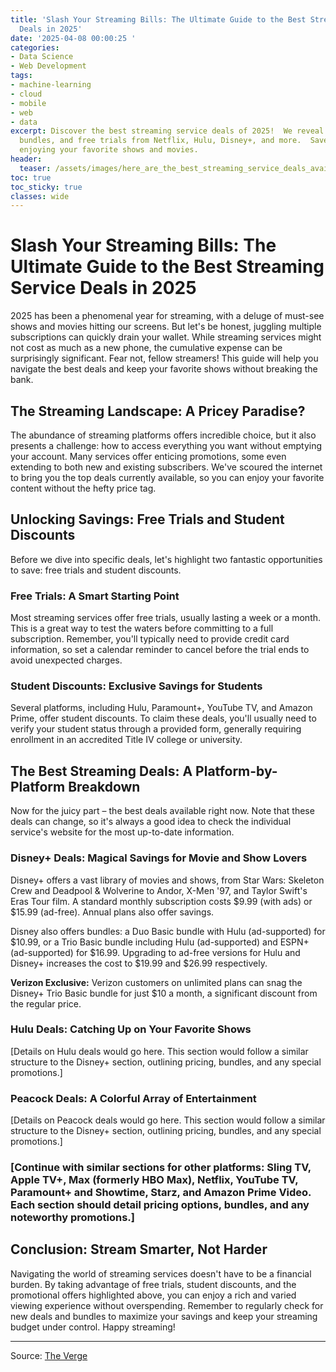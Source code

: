 ```yaml
---
title: 'Slash Your Streaming Bills: The Ultimate Guide to the Best Streaming Service
  Deals in 2025'
date: '2025-04-08 00:00:25 '
categories:
- Data Science
- Web Development
tags:
- machine-learning
- cloud
- mobile
- web
- data
excerpt: Discover the best streaming service deals of 2025!  We reveal the top discounts,
  bundles, and free trials from Netflix, Hulu, Disney+, and more.  Save money while
  enjoying your favorite shows and movies.
header:
  teaser: /assets/images/here_are_the_best_streaming_service_deals_availabl_20250408000025.png
toc: true
toc_sticky: true
classes: wide
---
```


# Slash Your Streaming Bills: The Ultimate Guide to the Best Streaming Service Deals in 2025

2025 has been a phenomenal year for streaming, with a deluge of must-see shows and movies hitting our screens.  But let's be honest, juggling multiple subscriptions can quickly drain your wallet.  While streaming services might not cost as much as a new phone, the cumulative expense can be surprisingly significant.  Fear not, fellow streamers! This guide will help you navigate the best deals and keep your favorite shows without breaking the bank.

## The Streaming Landscape: A Pricey Paradise?

The abundance of streaming platforms offers incredible choice, but it also presents a challenge: how to access everything you want without emptying your account.  Many services offer enticing promotions, some even extending to both new and existing subscribers.  We've scoured the internet to bring you the top deals currently available, so you can enjoy your favorite content without the hefty price tag.

##  Unlocking Savings: Free Trials and Student Discounts

Before we dive into specific deals, let's highlight two fantastic opportunities to save: free trials and student discounts.

### Free Trials: A Smart Starting Point

Most streaming services offer free trials, usually lasting a week or a month.  This is a great way to test the waters before committing to a full subscription. Remember, you'll typically need to provide credit card information, so set a calendar reminder to cancel before the trial ends to avoid unexpected charges.

### Student Discounts: Exclusive Savings for Students

Several platforms, including Hulu, Paramount+, YouTube TV, and Amazon Prime, offer student discounts. To claim these deals, you'll usually need to verify your student status through a provided form, generally requiring enrollment in an accredited Title IV college or university.

##  The Best Streaming Deals: A Platform-by-Platform Breakdown

Now for the juicy part – the best deals available right now.  Note that these deals can change, so it's always a good idea to check the individual service's website for the most up-to-date information.

### Disney+ Deals: Magical Savings for Movie and Show Lovers

Disney+ offers a vast library of movies and shows, from Star Wars: Skeleton Crew and Deadpool & Wolverine to Andor, X-Men '97, and Taylor Swift's Eras Tour film.  A standard monthly subscription costs $9.99 (with ads) or $15.99 (ad-free).  Annual plans also offer savings.

Disney also offers bundles: a Duo Basic bundle with Hulu (ad-supported) for $10.99, or a Trio Basic bundle including Hulu (ad-supported) and ESPN+ (ad-supported) for $16.99.  Upgrading to ad-free versions for Hulu and Disney+ increases the cost to $19.99 and $26.99 respectively.

**Verizon Exclusive:** Verizon customers on unlimited plans can snag the Disney+ Trio Basic bundle for just $10 a month, a significant discount from the regular price.

###  Hulu Deals: Catching Up on Your Favorite Shows

[Details on Hulu deals would go here.  This section would follow a similar structure to the Disney+ section, outlining pricing, bundles, and any special promotions.]

### Peacock Deals: A Colorful Array of Entertainment

[Details on Peacock deals would go here.  This section would follow a similar structure to the Disney+ section, outlining pricing, bundles, and any special promotions.]

###  [Continue with similar sections for other platforms: Sling TV, Apple TV+, Max (formerly HBO Max), Netflix, YouTube TV, Paramount+ and Showtime, Starz, and Amazon Prime Video.  Each section should detail pricing options, bundles, and any noteworthy promotions.]

## Conclusion: Stream Smarter, Not Harder

Navigating the world of streaming services doesn't have to be a financial burden. By taking advantage of free trials, student discounts, and the promotional offers highlighted above, you can enjoy a rich and varied viewing experience without overspending.  Remember to regularly check for new deals and bundles to maximize your savings and keep your streaming budget under control. Happy streaming!


---

Source: [The Verge](https://www.theverge.com/23353629/streaming-deals-netflix-hulu-disney-plus-amazon-prime-video-hbo-max-best-deal-sale)